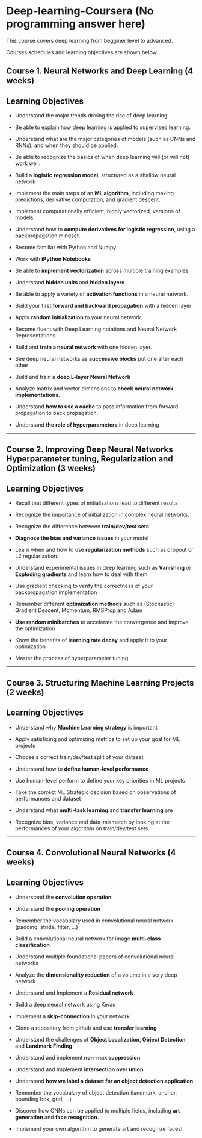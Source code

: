 # Deep-learning-Coursera (No programming answer here)

This course covers deep learning from begginer level to advanced.

Courses schedules and learning objectives are shown below:


Course 1. Neural Networks and Deep Learning (4 weeks)
-----------------------------------------------------
Learning Objectives
-------------------
- Understand the major trends driving the rise of deep learning.
- Be able to explain how deep learning is applied to supervised learning.
- Understand what are the major categories of models (such as CNNs and RNNs), and when they should be applied.
- Be able to recognize the basics of when deep learning will (or will not) work well.

- Build a **logistic regression model**, structured as a shallow neural network
- Implement the main steps of an **ML algorithm**, including making predictions, derivative computation, and gradient descent.
- Implement computationally efficient, highly vectorized, versions of models.
- Understand how to **compute derivatives for logistic regression**, using a backpropagation mindset.
- Become familiar with Python and Numpy
- Work with **iPython Notebooks**
- Be able to **implement vectorization** across multiple training examples

- Understand **hidden units** and **hidden layers**
- Be able to apply a variety of **activation functions** in a neural network.
- Build your first **forward and backward propagation** with a hidden layer
- Apply **random initialization** to your neural network
- Become fluent with Deep Learning notations and Neural Network Representations
- Build and **train a neural network** with one hidden layer.

- See deep neural networks as **successive blocks** put one after each other
- Build and train a **deep L-layer Neural Network**
- Analyze matrix and vector dimensions to **check neural network implementations.**
- Understand **how to use a cache** to pass information from forward propagation to back propagation.
- Understand **the role of hyperparameters** in deep learning

-------------------------------------------------------------------------------------------------------

Course 2. Improving Deep Neural Networks Hyperparameter tuning, Regularization and Optimization (3 weeks)
---------------------------------------------------------------------------------------------------------
Learning Objectives
-------------------
- Recall that different types of initializations lead to different results
- Recognize the importance of initialization in complex neural networks.
- Recognize the difference between **train/dev/test sets**
- **Diagnose the bias and variance issues** in your model
- Learn when and how to use **regularization methods** such as dropout or L2 regularization.
- Understand experimental issues in deep learning such as **Vanishing** or **Exploding gradients** and learn how to deal with them
- Use gradient checking to verify the correctness of your backpropagation implementation

- Remember different **optimization methods** such as (Stochastic) Gradient Descent, Momentum, RMSProp and Adam
- **Use random minibatches** to accelerate the convergence and improve the optimization
- Know the benefits of **learning rate decay** and apply it to your optimization

- Master the process of hyperparameter tuning

--------------------------------------------------------------------------------------------------------------------

Course 3. Structuring Machine Learning Projects (2 weeks)
---------------------------------------------------------
Learning Objectives
------------------
- Understand why **Machine Learning strategy** is important
- Apply satisficing and optimizing metrics to set up your goal for ML projects
- Choose a correct train/dev/test split of your dataset
- Understand how to **define human-level performance**
- Use human-level perform to define your key priorities in ML projects
- Take the correct ML Strategic decision based on observations of performances and dataset

- Understand what **multi-task learning** and **transfer learning** are
- Recognize bias, variance and data-mismatch by looking at the performances of your algorithm on train/dev/test sets

--------------------------------------------------------------------------------------------------------------------

Course 4. Convolutional Neural Networks (4 weeks)
-----------------------------------------------
Learning Objectives
-------------------
- Understand the **convolution operation**
- Understand the **pooling operation**
- Remember the vocabulary used in convolutional neural network (padding, stride, filter, ...)
- Build a convolutional neural network for image **multi-class classification**

- Understand multiple foundational papers of convolutional neural networks
- Analyze the **dimensionality reduction** of a volume in a very deep network
- Understand and Implement a **Residual network**
- Build a deep neural network using Keras
- Implement a **skip-connection** in your network
- Clone a repository from github and use **transfer learning**

- Understand the challenges of **Object Localization, Object Detection** and **Landmark Finding**
- Understand and implement **non-max suppression**
- Understand and implement **intersection over union**
- Understand **how we label a dataset for an object detection application**
- Remember the vocabulary of object detection (landmark, anchor, bounding box, grid, ...)

- Discover how CNNs can be applied to multiple fields, including **art generation** and **face recognition**. 
- Implement your own algorithm to generate art and recognize faces!
